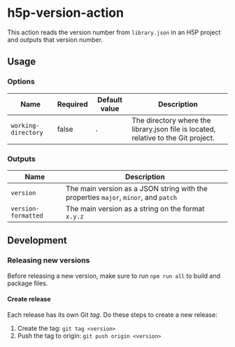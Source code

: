 # h5p-version-action

This action reads the version number from `library.json` in an H5P project and outputs that version number.

## Usage

### Options

| Name                | Required | Default value | Description                                                                        |
| ------------------- | -------- | ------------- | ---------------------------------------------------------------------------------- |
| `working-directory` | false    | `.`           | The directory where the library.json file is located, relative to the Git project. |

### Outputs

| Name                | Description                                                                         |
| ------------------- | ----------------------------------------------------------------------------------- |
| `version`           | The main version as a JSON string with the properties `major`, `minor`, and `patch` |
| `version-formatted` | The main version as a string on the format `x.y.z`                                  |

## Development

### Releasing new versions

Before releasing a new version, make sure to run `npm run all` to build and package files.

#### Create release

Each release has its own Git _tag_. Do these steps to create a new release:

1. Create the tag: `git tag <version>`
1. Push the tag to origin: `git push origin <version>`
